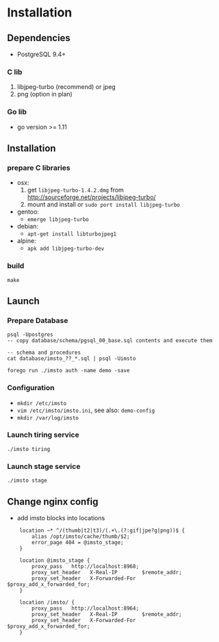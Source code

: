 # Installation

## Dependencies
* PostgreSQL 9.4+

### C lib

1. libjpeg-turbo (recommend) or jpeg
2. png (option in plan)

### Go lib

- go version >= 1.11


## Installation

### prepare C libraries
   - osx:
     1. get `libjpeg-turbo-1.4.2.dmg` from http://sourceforge.net/projects/libjpeg-turbo/
     2. mount and install
     or `sudo port install libjpeg-turbo`
   - gentoo:
     - `emerge libjpeg-turbo`
   - debian:
     - `apt-get install libturbojpeg1`
   - alpine:
     - `apk add libjpeg-turbo-dev`

### build

    make


## Launch

### Prepare Database

~~~
psql -Upostgres
-- copy database/schema/pgsql_00_base.sql contents and execute them

-- schema and procedures
cat database/imsto_??_*.sql | psql -Uimsto

forego run ./imsto auth -name demo -save
~~~

### Configuration
- `mkdir /etc/imsto`
- `vim /etc/imsto/imsto.ini`, see also: `demo-config`
- `mkdir /var/log/imsto`

### Launch tiring service
~~~
./imsto tiring
~~~


### Launch stage service
~~~
./imsto stage
~~~

## Change nginx config

- add imsto blocks into locations

~~~
	location ~* ^/(thumb|t2|t3)/(.+\.(?:gif|jpe?g|png))$ {
		alias /opt/imsto/cache/thumb/$2;
		error_page 404 = @imsto_stage;
	}

	location @imsto_stage {
		proxy_pass   http://localhost:8968;
		proxy_set_header   X-Real-IP        $remote_addr;
		proxy_set_header   X-Forwarded-For  $proxy_add_x_forwarded_for;
	}

	location /imsto/ {
		proxy_pass   http://localhost:8964;
		proxy_set_header   X-Real-IP        $remote_addr;
		proxy_set_header   X-Forwarded-For  $proxy_add_x_forwarded_for;
	}
~~~
